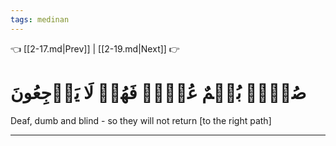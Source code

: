 ```yaml
---
tags: medinan
---
```


👈 [[2-17.md|Prev]] | [[2-19.md|Next]] 👉

# صُمُّۢ بُكۡمٌ عُمۡيٞ فَهُمۡ لَا يَرۡجِعُونَ

Deaf, dumb and blind - so they will not return [to the right path]

---

